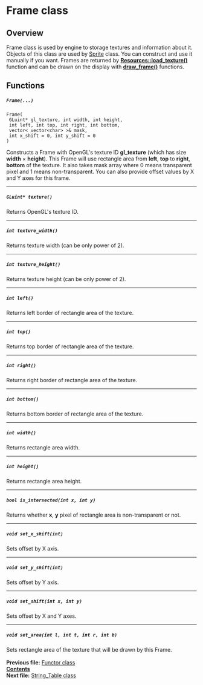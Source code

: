 ﻿# Frame class

## Overview

Frame class is used by engine to storage textures and information about it. Objects of this class are used by [Sprite](15_Sprite.md) class. You can construct and use it manually if you want. Frames are returned by **[Resources::load_texture()](07_Resources.md#frame-load_texturestring-filename)** function and can be drawn on the display with **[draw_frame()](21_utils_h.md#void-draw_frame)** functions.

## Functions  

##### `Frame(...)`
    Frame(
     GLuint* gl_texture, int width, int height,
     int left, int top, int right, int bottom,
     vector< vector<char> >& mask,
     int x_shift = 0, int y_shift = 0
    )
Constructs a Frame with OpenGL's texture ID **gl_texture** (which has size **width** × **height**). This Frame will use rectangle area from **left**, **top** to **right**, **bottom** of the texture. It also takes mask array where 0 means transparent pixel and 1 means non-transparent. You can also provide offset values by X and Y axes for this frame. 

----
##### `GLuint* texture()`
Returns OpenGL's texture ID.  

----
##### `int texture_width()`
Returns texture width (can be only power of 2).  

----
##### `int texture_height()`
Returns texture height (can be only power of 2).  

----
##### `int left()`
Returns left border of rectangle area of the texture.  

----
##### `int top()`
Returns top border of rectangle area of the texture.  

----
##### `int right()`
Returns right border of rectangle area of the texture.  

----
##### `int bottom()`
Returns bottom border of rectangle area of the texture.  

----
##### `int width()`
Returns rectangle area width.  

----
##### `int height()`
Returns rectangle area height.  

----
##### `bool is_intersected(int x, int y)`
Returns whether **x**, **y** pixel of rectangle area is non-transparent or not.

----
##### `void set_x_shift(int)`
Sets offset by X axis.  

----
##### `void set_y_shift(int)`
Sets offset by Y axis.

----
##### `void set_shift(int x, int y)`
Sets offset by X and Y axes.  

----
##### `void set_area(int l, int t, int r, int b)`
Sets rectangle area of the texture that will be drawn by this Frame.
   
   
**Previous file:** [Functor class](11_Functor.md)  
**[Contents](00_Contents.md)**  
**Next file:** [String_Table class](13_String_Table.md)